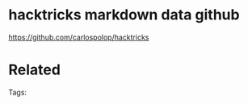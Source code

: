 # hacktricks markdown data github
https://github.com/carlospolop/hacktricks

# Related


Tags:

    
